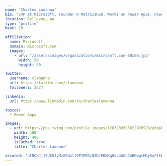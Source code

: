 ```yaml
---
name: "Charles Lamanna"
bio: "CVP at Microsoft, Founder @ MetricsHub. Works on Power Apps, Power Automate, Power Virtual Agent, Common Data Service and Dynamics 365."
location: Bellevue, WA
type: "profile"
heat: 20

affiliation:
  name: Microsoft
  domain: microsoft.com
  images:
    - url: "/assets/images/organizations/microsoft.com-50x50.jpg"
      width: 50
      height: 50

twitter:
  username: clamanna
  url: https://twitter.com/clamanna
  followers: 3677

linkedin:
  url: https://www.linkedin.com/in/charleslamanna

topics:
  - Power Apps

images:
  - url: https://pbs.twimg.com/profile_images/1263202626922876928/g6qGbHZ-_400x400.jpg
    width: 400
    height: 400
    isCached: true
    title: "Charles Lamanna"

secured: "aINCkJj1SUS5JyMz88dxllOP1PEDcN2D/EKNKq8vboGdcCnHKwgsMDySqF1kEef/C6mnr68TpaM5bGmt0bD03rhoDWySO5/BPDGDhytaZtuuJdZtZSEIxRtj457QE78V7xDdZC65zVMyqnLZ1R9jj328eR4GApG+DbPu6VBf46z7SOqGOBFmyAh7mXBf8SQQYs6K17eW6GkguRttKrIX4XCjuNFqf/PpYolGasPD4Ujx1OpqWu5CLGQ8Ybo3sDTl0QJhWu4RL3Y49f9OaMtcL05R38bLjM9p/ivIVSAxECGcSCz7OrAc1KruV7TV5OynmwRuvCUjQCbVFo1uh/wytDTzSZED9FxvPbjJlc14R66tAbuc0ZdLKCx3Y2gYFmfjDQVyMBbpdMMXL9mDFbq5PV33gjdvMCjLcZz22u/Cejg=;MFxWLX/jjrVWreg3TOe25g=="
---
```


